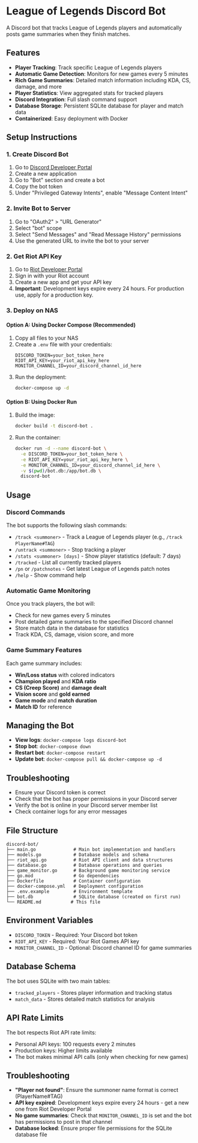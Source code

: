 # League of Legends Discord Bot

A Discord bot that tracks League of Legends players and automatically posts game summaries when they finish matches.

## Features

- **Player Tracking**: Track specific League of Legends players
- **Automatic Game Detection**: Monitors for new games every 5 minutes
- **Rich Game Summaries**: Detailed match information including KDA, CS, damage, and more
- **Player Statistics**: View aggregated stats for tracked players
- **Discord Integration**: Full slash command support
- **Database Storage**: Persistent SQLite database for player and match data
- **Containerized**: Easy deployment with Docker

## Setup Instructions

### 1. Create Discord Bot

1. Go to [Discord Developer Portal](https://discord.com/developers/applications)
2. Create a new application
3. Go to "Bot" section and create a bot
4. Copy the bot token
5. Under "Privileged Gateway Intents", enable "Message Content Intent"

### 2. Invite Bot to Server

1. Go to "OAuth2" > "URL Generator"
2. Select "bot" scope
3. Select "Send Messages" and "Read Message History" permissions
4. Use the generated URL to invite the bot to your server

### 2. Get Riot API Key

1. Go to [Riot Developer Portal](https://developer.riotgames.com/)
2. Sign in with your Riot account
3. Create a new app and get your API key
4. **Important**: Development keys expire every 24 hours. For production use, apply for a production key.

### 3. Deploy on NAS

#### Option A: Using Docker Compose (Recommended)

1. Copy all files to your NAS
2. Create a `.env` file with your credentials:
   ```
   DISCORD_TOKEN=your_bot_token_here
   RIOT_API_KEY=your_riot_api_key_here
   MONITOR_CHANNEL_ID=your_discord_channel_id_here
   ```
3. Run the deployment:
   ```bash
   docker-compose up -d
   ```

#### Option B: Using Docker Run

1. Build the image:
   ```bash
   docker build -t discord-bot .
   ```
2. Run the container:
   ```bash
   docker run -d --name discord-bot \
     -e DISCORD_TOKEN=your_bot_token_here \
     -e RIOT_API_KEY=your_riot_api_key_here \
     -e MONITOR_CHANNEL_ID=your_discord_channel_id_here \
     -v $(pwd)/bot.db:/app/bot.db \
     discord-bot
   ```

## Usage

### Discord Commands

The bot supports the following slash commands:

- `/track <summoner>` - Track a League of Legends player (e.g., `/track PlayerName#TAG`)
- `/untrack <summoner>` - Stop tracking a player
- `/stats <summoner> [days]` - Show player statistics (default: 7 days)
- `/tracked` - List all currently tracked players
- `/pn` or `/patchnotes` - Get latest League of Legends patch notes
- `/help` - Show command help

### Automatic Game Monitoring

Once you track players, the bot will:
- Check for new games every 5 minutes
- Post detailed game summaries to the specified Discord channel
- Store match data in the database for statistics
- Track KDA, CS, damage, vision score, and more

### Game Summary Features

Each game summary includes:
- **Win/Loss status** with colored indicators
- **Champion played** and **KDA ratio**
- **CS (Creep Score)** and **damage dealt**
- **Vision score** and **gold earned**
- **Game mode** and **match duration**
- **Match ID** for reference

## Managing the Bot

- **View logs**: `docker-compose logs discord-bot`
- **Stop bot**: `docker-compose down`
- **Restart bot**: `docker-compose restart`
- **Update bot**: `docker-compose pull && docker-compose up -d`

## Troubleshooting

- Ensure your Discord token is correct
- Check that the bot has proper permissions in your Discord server
- Verify the bot is online in your Discord server member list
- Check container logs for any error messages

## File Structure

```
discord-bot/
├── main.go              # Main bot implementation and handlers
├── models.go            # Database models and schema
├── riot_api.go          # Riot API client and data structures
├── database.go          # Database operations and queries
├── game_monitor.go      # Background game monitoring service
├── go.mod               # Go dependencies
├── Dockerfile           # Container configuration
├── docker-compose.yml   # Deployment configuration
├── .env.example         # Environment template
├── bot.db               # SQLite database (created on first run)
└── README.md           # This file
```

## Environment Variables

- `DISCORD_TOKEN` - Required: Your Discord bot token
- `RIOT_API_KEY` - Required: Your Riot Games API key
- `MONITOR_CHANNEL_ID` - Optional: Discord channel ID for game summaries

## Database Schema

The bot uses SQLite with two main tables:
- `tracked_players` - Stores player information and tracking status
- `match_data` - Stores detailed match statistics for analysis

## API Rate Limits

The bot respects Riot API rate limits:
- Personal API keys: 100 requests every 2 minutes
- Production keys: Higher limits available
- The bot makes minimal API calls (only when checking for new games)

## Troubleshooting

- **"Player not found"**: Ensure the summoner name format is correct (PlayerName#TAG)
- **API key expired**: Development keys expire every 24 hours - get a new one from Riot Developer Portal
- **No game summaries**: Check that `MONITOR_CHANNEL_ID` is set and the bot has permissions to post in that channel
- **Database locked**: Ensure proper file permissions for the SQLite database file